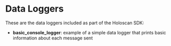 # Data Loggers

These are the data loggers included as part of the Holoscan SDK:

- **basic_console_logger**: example of a simple data logger that prints basic information about each message sent
